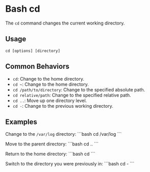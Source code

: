 # Bash cd

The `cd` command changes the current working directory.

## Usage
`cd [options] [directory]`

## Common Behaviors
-   `cd`: Change to the home directory.
-   `cd ~`: Change to the home directory.
-   `cd /path/to/directory`: Change to the specified absolute path.
-   `cd relative/path`: Change to the specified relative path.
-   `cd ..`: Move up one directory level.
-   `cd -`: Change to the previous working directory.

## Examples
Change to the `/var/log` directory:
\`\`\`bash
cd /var/log
\`\`\`

Move to the parent directory:
\`\`\`bash
cd ..
\`\`\`

Return to the home directory:
\`\`\`bash
cd
\`\`\`

Switch to the directory you were previously in:
\`\`\`bash
cd -
\`\`\`
